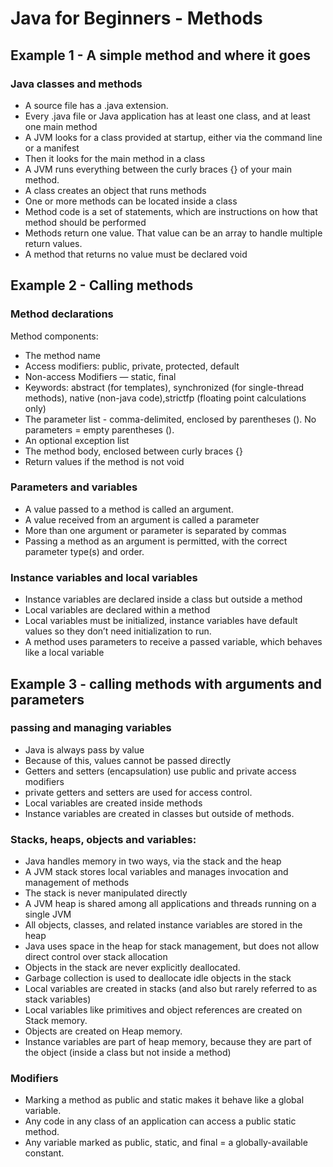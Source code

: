 # Java for Beginners - Methods

## Example 1 - A simple method and where it goes

### Java classes and methods 

* A source file has a .java extension.
* Every .java file or Java application has at least one class, and at least one main method
* A JVM looks for a class provided at startup, either via the command line or a manifest
* Then it looks for the main method in a class
* A JVM runs everything between the curly braces {} of your main method.
* A class creates an object that runs methods 
* One or more methods can be located inside a class
* Method code is a set of statements, which are instructions on how that method should be performed
* Methods return one value. That value can be an array to handle multiple return values.  
* A method that returns no value must be declared void

## Example 2 - Calling methods

### Method declarations 

Method components:

* The method name
* Access modifiers: public, private, protected, default
* Non-access Modifiers — static, final
* Keywords: abstract (for templates), synchronized (for single-thread methods), native (non-java code),strictfp (floating point calculations only)
* The parameter list - comma-delimited, enclosed by parentheses (). No parameters = empty parentheses ().
* An optional exception list
* The method body, enclosed between curly braces {}
* Return values if the method is not void

### Parameters and variables

* A value passed to a method is called an argument.
* A value received from an argument is called a parameter
* More than one argument or parameter is separated by commas
* Passing a method as an argument is permitted, with the correct parameter type(s) and order.

### Instance variables and local variables

* Instance variables are declared inside a class but outside a method
* Local variables are declared within a method
* Local variables must be initialized, instance variables have default values so they don’t need initialization to run.
* A method uses parameters to receive a passed variable, which behaves like a local variable

## Example 3 - calling methods with arguments and parameters

### passing and managing variables

* Java is always pass by value
* Because of this, values cannot be passed directly 
* Getters and setters (encapsulation) use public and private access modifiers
* private getters and setters are used for access control.
* Local variables are created inside methods
* Instance variables are created in classes but outside of methods.

### Stacks, heaps, objects and variables: 

* Java handles memory in two ways, via the stack and the heap
* A JVM stack stores local variables and manages invocation and management of methods
* The stack is never manipulated directly
* A JVM heap is shared among all applications and threads running on a single JVM
* All objects, classes, and related instance variables are stored in the heap
* Java uses space in the heap for stack management, but does not allow direct control over stack allocation
* Objects in the stack are never explicitly deallocated.
* Garbage collection is used to deallocate idle objects in the stack 
* Local variables are created in stacks (and also but rarely referred to as stack variables)
* Local variables like primitives and object references are created on Stack memory.
* Objects are created on Heap memory.
* Instance variables are part of heap memory, because they are part of the object (inside a class but not inside a method)

### Modifiers

* Marking a method as public and static makes it behave like a global variable.
* Any code in any class of an application can access a public static method.
* Any variable marked as public, static, and final = a globally-available constant.

